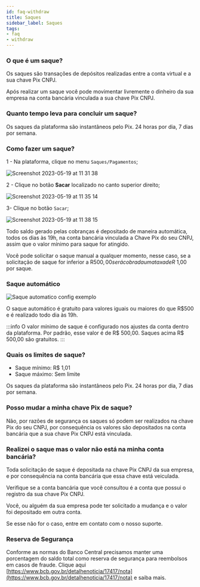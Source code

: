 ```yaml
---
id: faq-withdraw
title: Saques
sidebar_label: Saques
tags:
- faq
- withdraw
---
```


### O que é um saque?

Os saques são transações de depósitos realizadas entre a conta virtual e a sua chave Pix CNPJ.

Após realizar um saque você pode movimentar livremente o dinheiro da sua empresa na conta bancária vinculada a sua chave Pix CNPJ.

### Quanto tempo leva para concluir um saque?

Os saques da plataforma são instantâneos pelo Pix. 24 horas por dia, 7 dias por semana.

### Como fazer um saque?

1 - Na plataforma, clique no menu `Saques/Pagamentos`;

![Screenshot 2023-05-19 at 11 31 38](https://github.com/Open-Pix/openpix-developers/assets/48911345/0015cc73-caf9-47cf-b009-93e1e54a2039)

2 - Clique no botão **Sacar** localizado no canto superior direito;

![Screenshot 2023-05-19 at 11 35 14](https://github.com/Open-Pix/openpix-developers/assets/48911345/d72c46cc-0a3b-4a86-a130-965fbdb0abb2)

3- Clique no botão `Sacar`;

![Screenshot 2023-05-19 at 11 38 15](https://github.com/Open-Pix/openpix-developers/assets/48911345/da4ad6e7-1cb2-45d7-a47f-d31868480be5)

Todo saldo gerado pelas cobranças é depositado de maneira automática, todos os dias às 19h, na conta bancária vinculada a Chave Pix do seu CNPJ, assim que o valor mínimo para saque for atingido.

Você pode solicitar o saque manual a qualquer momento, nesse caso, se a solicitação de saque for inferior a R$500,00 será cobrada uma taxa de R$ 1,00 por saque.

### Saque automático
![Saque automatico config exemplo](https://github.com/Open-Pix/openpix-developers/assets/19939822/570639e4-a5b3-41b2-9986-249a1d0f8104)

O saque automático é gratuito para valores iguais ou maiores do que R$500 e é realizado todo dia às 19h.

:::info
O valor mínimo de saque é configurado nos ajustes da conta dentro da plataforma. Por padrão, esse valor é de R$ 500,00. Saques acima R$ 500,00 são gratuitos.
:::

### Quais os limites de saque?

- Saque mínimo: R$ 1,01
- Saque máximo: Sem limite

Os saques da plataforma são instantâneos pelo Pix. 24 horas por dia, 7 dias por semana.

### Posso mudar a minha chave Pix de saque?

Não, por razões de segurança os saques só podem ser realizados na chave Pix do seu CNPJ, por consequência os valores são depositados na conta bancária que a sua chave Pix CNPJ está vinculada.

### Realizei o saque mas o valor não está na minha conta bancária?

Toda solicitação de saque é depositada na chave Pix CNPJ da sua empresa, e por consequência na conta bancária que essa chave está veiculada.

Verifique se a conta bancária que você consultou é a conta que possui o registro da sua chave Pix CNPJ.

Você, ou alguém da sua empresa pode ter solicitado a mudança e o valor foi depositado em outra conta.

Se esse não for o caso, entre em contato com o nosso suporte.

### Reserva de Segurança

Conforme as normas do Banco Central precisamos manter uma porcentagem do saldo total como reserva de segurança para reembolsos em casos de fraude. Clique aqui [https://www.bcb.gov.br/detalhenoticia/17417/nota](https://www.bcb.gov.br/detalhenoticia/17417/nota) e saiba mais.

